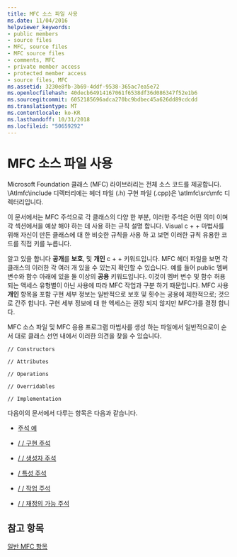 ```yaml
---
title: MFC 소스 파일 사용
ms.date: 11/04/2016
helpviewer_keywords:
- public members
- source files
- MFC, source files
- MFC source files
- comments, MFC
- private member access
- protected member access
- source files, MFC
ms.assetid: 3230e8fb-3b69-4ddf-9538-365ac7ea5e72
ms.openlocfilehash: 40decb64914167061f6538df36d086347f52e1b6
ms.sourcegitcommit: 6052185696adca270bc9bdbec45a626dd89cdcdd
ms.translationtype: MT
ms.contentlocale: ko-KR
ms.lasthandoff: 10/31/2018
ms.locfileid: "50659292"
---
```

# <a name="using-the-mfc-source-files"></a>MFC 소스 파일 사용

Microsoft Foundation 클래스 (MFC) 라이브러리는 전체 소스 코드를 제공합니다. \Atlmfc\include 디렉터리에는 헤더 파일 (.h) 구현 파일 (.cpp)은 \atlmfc\src\mfc 디렉터리입니다.

이 문서에서는 MFC 주석으로 각 클래스의 다양 한 부분, 이러한 주석은 어떤 의미 이며 각 섹션에서을 예상 해야 하는 데 사용 하는 규칙 설명 합니다. Visual c + + 마법사를 위해 자신이 만든 클래스에 대 한 비슷한 규칙을 사용 하 고 보면 이러한 규칙 유용한 코드를 직접 키를 누릅니다.

알고 있을 합니다 **공개**를 **보호**, 및 **개인** c + + 키워드입니다. MFC 헤더 파일을 보면 각 클래스의 이러한 각 여러 개 있을 수 있는지 확인할 수 있습니다. 예를 들어 public 멤버 변수와 함수 아래에 있을 둘 이상의 **공용** 키워드입니다. 이것이 멤버 변수 및 함수 허용 되는 액세스 유형별이 아닌 사용에 따라 MFC 작업과 구분 하기 때문입니다. MFC 사용 **개인** 항목을 포함 구현 세부 정보는 일반적으로 보호 및 횟수는 공용에 제한적으로; 것으로 간주 합니다. 구현 세부 정보에 대 한 액세스는 권장 되지 않지만 MFC가를 결정 합니다.

MFC 소스 파일 및 MFC 응용 프로그램 마법사를 생성 하는 파일에서 일반적으로이 순서 대로 클래스 선언 내에서 이러한 의견을 찾을 수 있습니다.

`// Constructors`

`// Attributes`

`// Operations`

`// Overridables`

`// Implementation`

다음이의 문서에서 다루는 항목은 다음과 같습니다.

- [주석 예](../mfc/an-example-of-the-comments.md)

- [/ / 구현 주석](../mfc/decrement-implementation-comment.md)

- [/ / 생성자 주석](../mfc/decrement-constructors-comment.md)

- [/ 특성 주석](../mfc/decrement-attributes-comment.md)

- [/ / 작업 주석](../mfc/decrement-operations-comment.md)

- [/ / 재정의 가능 주석](../mfc/decrement-overridables-comment.md)

## <a name="see-also"></a>참고 항목

[일반 MFC 항목](../mfc/general-mfc-topics.md)

